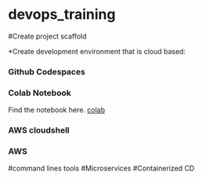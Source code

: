 # devops_training

#Create project scaffold

 *Create development environment that is cloud based:
 ### Github Codespaces
 ### Colab Notebook
 Find the notebook here. [colab](https://github.com/achmadgani/devops_training/blob/main/getting_started.ipynb)
 ### AWS cloudshell
 ### AWS
#command lines tools
#Microservices
#Containerized CD
